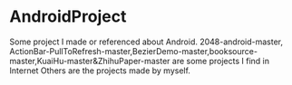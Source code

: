 # AndroidProject
Some project I made or referenced about Android.
2048-android-master, ActionBar-PullToRefresh-master,BezierDemo-master,booksource-master,KuaiHu-master&ZhihuPaper-master are some projects I find in Internet
Others are the projects made by myself.
